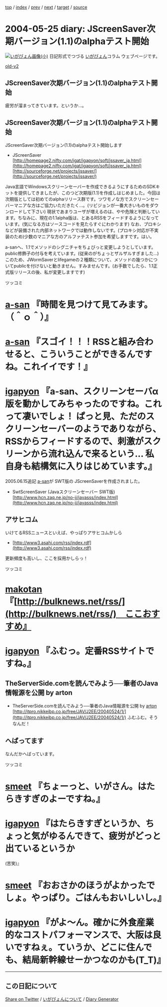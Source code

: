 [top](https://igapyon.github.io/diary/) 
 / [index](https://igapyon.github.io/diary/2004/index.html) 
 / [prev](https://igapyon.github.io/diary/2004/ig040524.html) 
 / [next](https://igapyon.github.io/diary/2004/ig040526.html) 
 / [target](https://igapyon.github.io/diary/2004/ig040525.html) 
 / [source](https://github.com/igapyon/diary/blob/gh-pages/2004/ig040525.html.src.md) 

2004-05-25 diary: JScreenSaver次期バージョン(1.1)のalphaテスト開始
=====================================================================================================
[![いがぴょん画像(小)](https://igapyon.github.io/diary/images/iga200306s.jpg "いがぴょん")](https://igapyon.github.io/diary/memo/memoigapyon.html) 日記形式でつづる [いがぴょん](https://igapyon.github.io/diary/memo/memoigapyon.html)コラム ウェブページです。

[old-v2](ig040525-orig.html)

## JScreenSaver次期バージョン(1.1)のalphaテスト開始

疲労が溜まってきています。というか…。


## JScreenSaver次期バージョン(1.1)のalphaテスト開始

JScreenSaver次期バージョン(1.1)のalphaテスト開始します

* JScreenSaver
  [http://homepage2.nifty.com/igat/igapyon/soft/jssaver_ja.html](http://homepage2.nifty.com/igat/igapyon/soft/jssaver_ja.html)
  [http://sourceforge.net/projects/jssaver/](http://sourceforge.net/projects/jssaver/)

Java言語でWindowsスクリーンセーバーを作成できるようにするためのSDKキットを提供してきましたが、このつど次期版(1.1)を作成しはじめました。今回は次期版としては初めてのalphaリリース群です。ツワモノな方でスクリーンセーバーマニアな方はご協力いただきたく…。(リビジョンが一番大きいものをダウンロードして下さい) 現状であまりユーザが増えるのは、やや危険と判断しています。ちなみに、現在の1.1alpha版は、とあるRSSをフィードするようになっています。(気になる方はソースコードを見たらすぐにわかります) なお、プロキシなどが装備された内部ネットワークでは動作しないです。(プロキシ対応が不実装のため)少数のマニアな方のアルファテスト参加を希望しますです。はい。

a-sanへ、1.1でメソッドのシグニチャをちょびっと変更しようとしています。public修飾子の付与を考えています。(従来のがちょっとザルザルすぎました…) このため、JWormSaverとlifegameの２種類について、メソッドの幾つかについてpublicを付けないと動きません。すみませんです。(お手数でしたら、1.1正式版リリースの後、私が変更しますです)

ツッコミ

# [a-san](http://d.hatena.ne.jp/a-san/) 『時間を見つけて見てみます。（＾ｏ＾）』

# [a-san](http://d.hatena.ne.jp/a-san/) 『スゴイ！！！RSSと組み合わせると、こういうことができるんですね。これイイです！』

# [igapyon](http://d.hatena.ne.jp/igapyon/) 『a-san、スクリーンセーバα版を動かしてみちゃったのですね。これって凄いでしょ！ ぱっと見、ただのスクリーンセーバーのようでありながら、RSSからフィードするので、刺激がスクリーンから流れ込んで来るという… 私自身も結構気に入りはじめています。』

2005.06.15追記 [a-san](http://d.hatena.ne.jp/a-san/)が SWT版の JScreenSaverを作成されました。

* SwtScreenSaver (Javaスクリーンセーバー SWT版)
  [http://www.hcn.zaq.ne.jp/no-ji/javasss/index.html](http://www.hcn.zaq.ne.jp/no-ji/javasss/index.html)

## アサヒコム

いけてるRSSニュースといえば、やっぱりアサヒコムかしら

* [http://www3.asahi.com/rss/index.rdf](http://www3.asahi.com/rss/index.rdf)

更新頻度も高いし、ここを採用かしらっ！

ツッコミ

# [makotan](http://d.hatena.ne.jp/makotan/) 『[http://bulknews.net/rss/](http://bulknews.net/rss/)　ここおすすめ』

# [igapyon](http://d.hatena.ne.jp/igapyon/) 『ふむっ。定番RSSサイトですね。』

## TheServerSide.comを読んでみよう──筆者のJava情報源を公開 by arton

* TheServerSide.comを読んでみよう──筆者のJava情報源を公開 by [arton](http://arton.no-ip.info/diary/)
  [http://itpro.nikkeibp.co.jp/free/JAV/J2EE/20040524/1/](http://itpro.nikkeibp.co.jp/free/JAV/J2EE/20040524/1/)
  ふむふむ。そうなんだ！

## へばってます

なんだかへばっています。

ツッコミ

# [smeet](http://d.hatena.ne.jp/smeet/) 『ちょーっと、いがさん。はたらきすぎのよーですね。』

# [igapyon](http://d.hatena.ne.jp/igapyon/) 『はたらきすぎというか、ちょっと気がゆるんできて、疲労がどっと出ているというか 
(苦笑)』

# [smeet](http://d.hatena.ne.jp/smeet/) 『おおさかのほうがよかったでしょ。やっぱり。ごはんもおいしいし。』

# [igapyon](http://d.hatena.ne.jp/igapyon/) 『がよ～ん。確かに外食産業的なコストパフォーマンスで、大阪は良いですねぇ。ていうか、どこに住んでも、結局新幹線せーかつなのかも(T_T)』

----------------------------------------------------------------------------------------------------

## この日記について

[Share on Twitter](https://twitter.com/intent/tweet?hashtags=igapyon%2Cdiary%2C%E3%81%84%E3%81%8C%E3%81%B4%E3%82%87%E3%82%93&text=JScreenSaver%E6%AC%A1%E6%9C%9F%E3%83%90%E3%83%BC%E3%82%B8%E3%83%A7%E3%83%B3%281.1%29%E3%81%AEalpha%E3%83%86%E3%82%B9%E3%83%88%E9%96%8B%E5%A7%8B&url=https%3A%2F%2Figapyon.github.io%2Fdiary%2F2004%2Fig040525.html) / [いがぴょんについて](https://igapyon.github.io/diary/memo/memoigapyon.html) / [Diary Generator](https://github.com/igapyon/igapyonv3)
